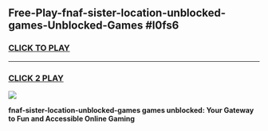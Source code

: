 
## Free-Play-fnaf-sister-location-unblocked-games-Unblocked-Games #l0fs6
<h3>
<a href="https://news.freeplayer.one?title=fnaf-sister-location-unblocked-games&ref=8M">CLICK TO PLAY</a></h3>
<hr>

<h3>
<a href="https://news.freeplayer.one?title=fnaf-sister-location-unblocked-games&ref=8M">CLICK 2 PLAY</a>
  
</h3>

<a href="https://news.freeplayer.one?title=fnaf-sister-location-unblocked-games&ref=8M"><img src="https://clearcache.store/games.png"></a>


**fnaf-sister-location-unblocked-games games unblocked: Your Gateway to Fun and Accessible Online Gaming**
